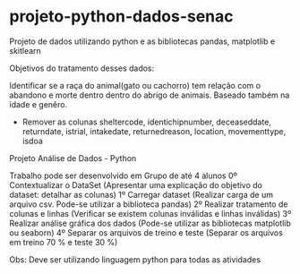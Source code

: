 # projeto-python-dados-senac
Projeto de dados utilizando python e as bibliotecas pandas, matplotlib e skitlearn


Objetivos do tratamento desses dados:

Identificar se a raça do animal(gato ou cachorro) tem relação com o abandono e morte dentro dentro do abrigo de animais. Baseado também na idade e genêro.
- Remover as colunas sheltercode, identichipnumber, deceaseddate, returndate, istrial, intakedate, returnedreason, location, movementtype, isdoa


Projeto Análise de Dados - Python

Trabalho pode ser desenvolvido em Grupo de até 4 alunos
0º Contextualizar o DataSet (Apresentar uma explicação do objetivo do dataset: detalhar as colunas)
1º Carregar dataset (Realizar carga de um arquivo csv. Pode-se utilizar a biblioteca pandas)
2º Realizar tratamento de colunas e linhas (Verificar se existem colunas inválidas e linhas inválidas)
3º Realizar análise gráfica dos dados (Pode-se utilizar as bibliotecas matplotlib ou seaborn)
4º Separar os arquivos de treino e teste (Separar os arquivos em treino 70 % e teste 30 %)

Obs: Deve ser utilizando linguagem python para todas as atividades